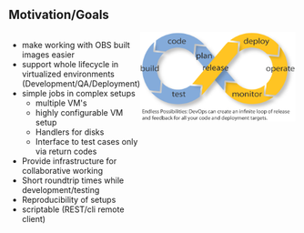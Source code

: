 <!-- .slide: data-state="normal" id="motivation" data-menu-title="Motivation/Goals" -->
## Motivation/Goals
<div style="display: flex;">
<ul
   style="display:table-cell;vertical-align:top;"
>
<li> make working with OBS built images easier</li>
<li> support whole lifecycle in virtualized environments (Development/QA/Deployment)</li>
<li> simple jobs in complex setups
  <ul>
  <li> multiple VM's</li>
  <li> highly configurable VM setup</li>
  <li> Handlers for disks</li>
  <li> Interface to test cases only via return codes</li>
  </ul>
</li>
<li> Provide infrastructure for collaborative working</li>
<li> Short roundtrip times while development/testing</li>
<li> Reproducibility of setups</li>
<li> scriptable (REST/cli remote client)</li>
</ul>
<div
   style="display:table-cell;vertical-align:top;"
>
<img
   alt="DevOps infinity loop"
   src="images/DevOps-infinity-loop.png"
/>
</div>
</div>
